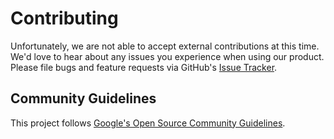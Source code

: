 # Contributing

<!--* freshness: { exempt: true } *-->

Unfortunately, we are not able to accept external contributions at this time.
We'd love to hear about any issues you experience when using our product. Please
file bugs and feature requests via GitHub's
[Issue Tracker](https://github.com/google/glazier/issues).

## Community Guidelines

This project follows
[Google's Open Source Community Guidelines](https://opensource.google.com/conduct/).
